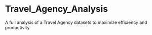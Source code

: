 # Travel_Agency_Analysis
A full analysis of a Travel Agency datasets to maximize efficiency and productivity.
